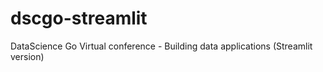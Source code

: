 # dscgo-streamlit
DataScience Go Virtual conference - Building data applications (Streamlit version)

